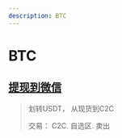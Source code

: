```yaml
---
description: BTC
---
```


# BTC

## [提现到微信](https://www.lingyuok.com/tutorial/8539.html)

> 划转USDT， 从现货到C2C
>
> 交易： C2C. 自选区. 卖出
